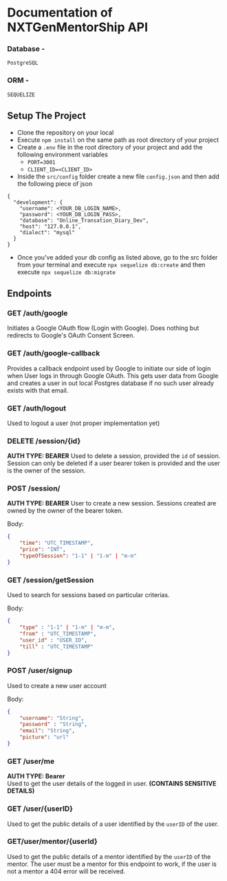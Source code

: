 # Documentation of NXTGenMentorShip API

### Database - 
`PostgreSQL`
### ORM -
`SEQUELIZE`

## Setup The Project

- Clone the repository on your local
- Execute `npm install` on the same path as root directory of your project
- Create a `.env` file in the root directory of your project and add the following environment variables
  - `PORT=3001`
  - `CLIENT_ID=<CLIENT_ID>`
- Inside the `src/config` folder create a new file `config.json` and then add the following piece of json

```
{
  "development": {
    "username": <YOUR_DB_LOGIN_NAME>,
    "password": <YOUR_DB_LOGIN_PASS>,
    "database": "Online_Transation_Diary_Dev",
    "host": "127.0.0.1",
    "dialect": "mysql"
  }
}
```

- Once you've added your db config as listed above, go to the src folder from your terminal and execute `npx sequelize db:create` and then execute `npx sequelize db:migrate`


## Endpoints

### GET /auth/google
Initiates a Google OAuth flow (Login with Google). Does nothing but redirects to Google's OAuth Consent Screen.

### GET /auth/google-callback
Provides a callback endpoint used by Google to initiate our side of login when User logs in through Google OAuth. This gets user data from Google and creates a user in out local Postgres database if no such user already exists with that email.

### GET /auth/logout
Used to logout a user (not proper implementation yet)

### DELETE /session/{id}
**AUTH TYPE: BEARER**
Used to delete a session, provided the `id` of session. Session can only be deleted if a user bearer token is provided and the user is the owner of the session.

### POST /session/
**AUTH TYPE: BEARER**
User to create a new session. Sessions created are owned by the owner of the bearer token.

Body:
```json
{
    "time": "UTC_TIMESTAMP",
    "price": "INT",
    "typeOfSession": "1-1" | "1-m" | "m-m"    
}
```
### GET /session/getSession
Used to search for sessions based on particular criterias.

Body:
```json
{
    "type" : "1-1" | "1-m" | "m-m",     
    "from" : "UTC_TIMESTAMP",
    "user_id" : "USER_ID", 
    "till" : "UTC_TIMESTAMP"
}
```
### POST /user/signup
Used to create a new user account

Body:
```json
{
    "username": "String",
    "password" : "String",
    "email": "String",
    "picture": "url"
}
```

### GET /user/me
**AUTH TYPE: Bearer** <br>
Used to get the user details of the logged in user. **(CONTAINS SENSITIVE DETAILS)**

### GET /user/{userID}
Used to get the public details of a user identified by the `userID` of the user.

### GET/user/mentor/{userId}
Used to get the public details of a mentor identified by the `userID` of the mentor. The user must be a mentor for this endpoint to work, if the user is not a mentor a 404 error will be received.